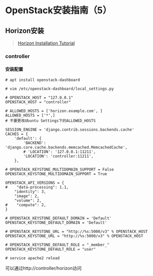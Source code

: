 # OpenStack安装指南（5）

## Horizon安装

> [Horizon Installation Tutorial](https://docs.openstack.org/horizon/queens/install/)



### controller

#### 安装配置

`# apt install openstack-dashboard`

`# vim /etc/openstack-dashboard/local_settings.py`

```
# OPENSTACK_HOST = "127.0.0.1"
OPENSTACK_HOST = "controller"

# ALLOWED_HOSTS = ['horizon.example.com', ]
ALLOWED_HOSTS = ['*',]
# 不要更改Ubuntu Settings下的ALLOWED_HOSTS

SESSION_ENGINE = 'django.contrib.sessions.backends.cache'
CACHES = {
    'default': {
        'BACKEND': 'django.core.cache.backends.memcached.MemcachedCache',
        # 'LOCATION': '127.0.0.1:11211',
        'LOCATION': 'controller:11211',
    },

# OPENSTACK_KEYSTONE_MULTIDOMAIN_SUPPORT = False
OPENSTACK_KEYSTONE_MULTIDOMAIN_SUPPORT = True

OPENSTACK_API_VERSIONS = {
#    "data-processing": 1.1,
    "identity": 3,
    "image": 2,
    "volume": 2,
#    "compute": 2,
}

# OPENSTACK_KEYSTONE_DEFAULT_DOMAIN = 'Default'
OPENSTACK_KEYSTONE_DEFAULT_DOMAIN = 'Default'

# OPENSTACK_KEYSTONE_URL = "http://%s:5000/v3" % OPENSTACK_HOST
OPENSTACK_KEYSTONE_URL = "http://%s:5000/v3" % OPENSTACK_HOST

# OPENSTACK_KEYSTONE_DEFAULT_ROLE = "_member_"
OPENSTACK_KEYSTONE_DEFAULT_ROLE = "user"
```

`# service apache2 reload`

可以通过http://controller/horizon访问
